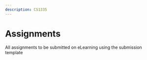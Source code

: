 ```yaml
---
description: CS1335
---
```


# Assignments

All assignments to be submitted on eLearning using the submission template

